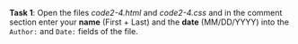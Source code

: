 **Task 1**: Open the files _code2-4.html_ and _code2-4.css_ and in the comment section enter your **name** (First + Last) and the **date** (MM/DD/YYYY) into the `Author:` and `Date:` fields of the file.
